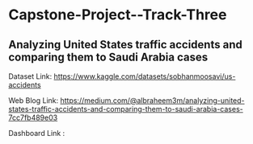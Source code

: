 # Capstone-Project--Track-Three

## Analyzing United States traffic accidents and comparing them to Saudi Arabia cases 

Dataset Link: https://www.kaggle.com/datasets/sobhanmoosavi/us-accidents 


Web Blog Link: https://medium.com/@albraheem3m/analyzing-united-states-traffic-accidents-and-comparing-them-to-saudi-arabia-cases-7cc7fb489e03 


Dashboard Link : 
